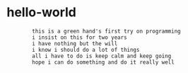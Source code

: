 # hello-world
            this is a green hand's first try on programming
            i insist on this for two years
            i have nothing but the will
            i know i should do a lot of things
            all i have to do is keep calm and keep going
            hope i can do something and do it really well
